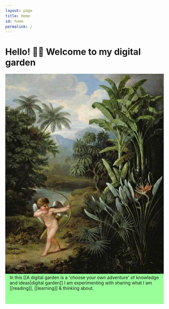```yaml
---
layout: page
title: Home
id: home
permalink: /
---
```


# Hello! 👋🏻 Welcome to my digital garden  

<div style="float: right">
  <img src="/assets/cupid-in-garden.jpg"/>
</div>

<p style="padding: 3em 1em; background: #99FF99; border-radius: 4px;">
  In this [[A digital garden is a 'choose your own adventure' of knowledge and ideas|digital garden]] I am experimenting with sharing what I am [[reading]], [[learning]] & thinking about.
</p>




<style>
  .wrapper {
    max-width: 46em;
  }
</style>

